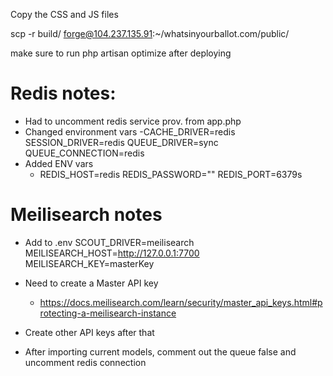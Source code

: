 Copy the CSS and JS files

scp -r build/ forge@104.237.135.91:~/whatsinyourballot.com/public/

make sure to run php artisan optimize after deploying


# Redis notes:
- Had to uncomment redis service prov. from app.php
- Changed environment vars
    -CACHE_DRIVER=redis
        SESSION_DRIVER=redis
        QUEUE_DRIVER=sync
        QUEUE_CONNECTION=redis
- Added ENV vars
    - REDIS_HOST=redis
        REDIS_PASSWORD=""
        REDIS_PORT=6379s

# Meilisearch notes
- Add to .env
SCOUT_DRIVER=meilisearch
MEILISEARCH_HOST=http://127.0.0.1:7700
MEILISEARCH_KEY=masterKey
- Need to create a Master API key
    - https://docs.meilisearch.com/learn/security/master_api_keys.html#protecting-a-meilisearch-instance
- Create other API keys after that

- After importing current models, comment out the queue false and uncomment redis connection
